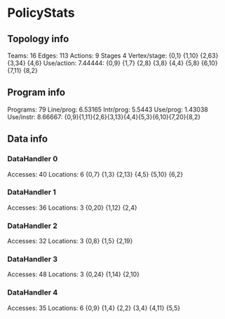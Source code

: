 # PolicyStats
## Topology info
Teams:		16
Edges:		113
Actions:	9
Stages		4
Vertex/stage:	{0,1} {1,10} {2,63} {3,34} {4,6} 
Use/action:	7.44444: {0,9} {1,7} {2,8} {3,8} {4,4} {5,8} {6,10} {7,11} {8,2} 

## Program info
Programs:	79
Line/prog:	6.53165
Intr/prog:	5.5443
Use/prog:	1.43038
Use/instr:	8.66667: {0,9}{1,11}{2,6}{3,13}{4,4}{5,3}{6,10}{7,20}{8,2}

## Data info

### DataHandler 0
Accesses:	40
Locations:	6
{0,7} {1,3} {2,13} {4,5} {5,10} {6,2} 

### DataHandler 1
Accesses:	36
Locations:	3
{0,20} {1,12} {2,4} 

### DataHandler 2
Accesses:	32
Locations:	3
{0,8} {1,5} {2,19} 

### DataHandler 3
Accesses:	48
Locations:	3
{0,24} {1,14} {2,10} 

### DataHandler 4
Accesses:	35
Locations:	6
{0,9} {1,4} {2,2} {3,4} {4,11} {5,5} 